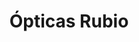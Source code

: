 ---
title: "Ópticas Rubio"
url: /madrid/opticas-rubio-calle-de-la-hacienda-de-pavones/
shop: Optiker
---